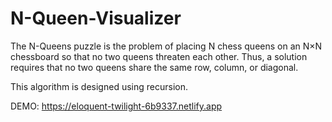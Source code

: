 # N-Queen-Visualizer
The N-Queens puzzle is the problem of placing N chess queens on an N×N chessboard so that no two queens threaten each other. Thus, a solution requires that no two queens share the same row, column, or diagonal.

This algorithm is designed using recursion.

DEMO:
https://eloquent-twilight-6b9337.netlify.app
